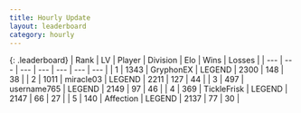 ```yaml
---
title: Hourly Update
layout: leaderboard
category: hourly
---
```


{: .leaderboard}
| Rank | LV | Player | Division | Elo | Wins | Losses |
| --- | --- | --- | --- | --- | --- | --- |
| <span data-change="0">1</span> | 1343 | <span title="ID: 315148">GryphonEX</span> | LEGEND | <span data-change="0">2300</span> | <span data-change="0">148</span> | <span data-change="0">38</span> |
| <span data-change="0">2</span> | 1011 | <span title="ID: 416373">miracle03</span> | LEGEND | <span data-change="5">2211</span> | <span data-change="2">127</span> | <span data-change="0">44</span> |
| <span data-change="0">3</span> | 497 | <span title="ID: 188640">username765</span> | LEGEND | <span data-change="0">2149</span> | <span data-change="0">97</span> | <span data-change="0">46</span> |
| <span data-change="0">4</span> | 369 | <span title="ID: 512212">TickleFrisk</span> | LEGEND | <span data-change="0">2147</span> | <span data-change="0">66</span> | <span data-change="0">27</span> |
| <span data-change="0">5</span> | 140 | <span title="ID: 573202">Affection</span> | LEGEND | <span data-change="0">2137</span> | <span data-change="0">77</span> | <span data-change="0">30</span> |